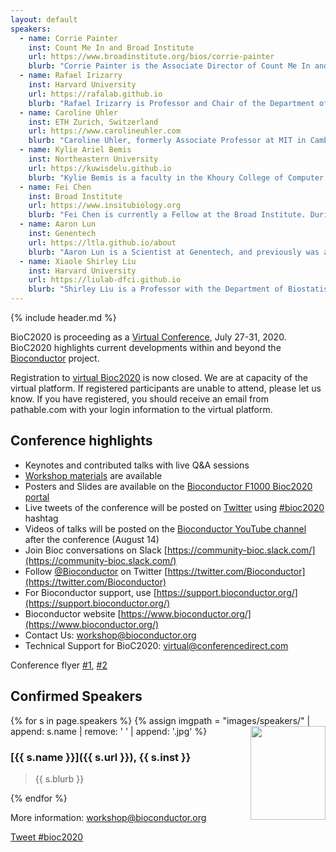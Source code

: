 ```yaml
---
layout: default
speakers:
  - name: Corrie Painter
    inst: Count Me In and Broad Institute
    url: https://www.broadinstitute.org/bios/corrie-painter
    blurb: "Corrie Painter is the Associate Director of Count Me In and is a research scientist at the Broad Institute of MIT and Harvard.  A trained cancer researcher with a Ph.D. in biochemistry, she completed her postdoctoral work in cancer immunology, focused on melanoma. In 2010, Painter was diagnosed with angiosarcoma. She has combined her cancer advocacy and scientific background to engage with patients in order to build and carry out patient-partnered genomics studies. She is also the co-founder of Angiosarcoma Awareness Inc."
  - name: Rafael Irizarry
    inst: Harvard University
    url: https://rafalab.github.io
    blurb: "Rafael Irizarry is Professor and Chair of the Department of Data Sciences at the Dana-Farber Cancer Institute and a Professor of Biostatistics at Harvard School of Public Health, and one of the original founders of the Bioconductor Project. Professor Irizarry’s work has focused on problems related to microarray, next-generation sequencing, and genomic data. Currently, he is interested in leveraging his knowledge in translational work, e.g. developing diagnostic tools and discovering biomarkers. During his career, he has co-authored papers on a variety of topics including musical sound signals, infectious diseases, circadian patterns in health, fetal health monitoring, and estimating the effects of Hurricane María in Puerto Rico."
  - name: Caroline Uhler
    inst: ETH Zurich, Switzerland
    url: https://www.carolineuhler.com
    blurb: "Caroline Uhler, formerly Associate Professor at MIT in Cambridge, USA, recently joined the ETH Zurich, Switzerland, as Professor of Machine Learning, Statistics and Genomics. Her research focuses on statistics, machine learning and computational biology. In particular, graphical models, causal inference, algebraic statistics and applications to genomics, for example linking the spatial organization of the DNA with gene regulation."
  - name: Kylie Ariel Bemis
    inst: Northeastern University
    url: https://kuwisdelu.github.io
    blurb: "Kylie Bemis is a faculty in the Khoury College of Computer Sciences at Northeastern University where she teaches data science and develops curriculum for the MS in Data Science program. Her research interests include machine learning and large-scale statistical computing for bioinformatics. She is active in outreach to the Native American and LGBTQ communities, an enrolled member of the Zuni tribe, and a writer of fiction and poetry."
  - name: Fei Chen
    inst: Broad Institute
    url: https://www.insitubiology.org
    blurb: "Fei Chen is currently a Fellow at the Broad Institute. During the course of his doctoral studies in Biological Engineering at MIT, Fei co-invented expansion microscopy (ExM): A breakthrough technique that allows for super-resolution imaging of biological samples with conventional light microscopes. Chen's lab utilizes ExM as a platform for in situ transcriptomics and epigenomics, while continuing to pioneer novel molecular and microscopy tools to uniquely illuminate biological pathways and function."
  - name: Aaron Lun
    inst: Genentech
    url: https://ltla.github.io/about
    blurb: "Aaron Lun is a Scientist at Genentech, and previously was a research associate in John Marioni’s group at the CRUK Cambridge Institute and completed a PhD with Gordon Smyth at the Walter and Eliza Hall Institute for Medical Research in Melbourne. Aaron is a prolific contributor to the Bioconductor project, currently especially in the area of single-cell RNA-seq."
  - name: Xiaole Shirley Liu
    inst: Harvard University
    url: https://liulab-dfci.github.io
    blurb: "Shirley Liu is a Professor with the Department of Biostatistics and Computational Biology at the Dana-Farber Cancer Institute and Harvard School of Public Health. Her research focuses on algorithm development and integrative mining from big data generated on microarrays, massively parallel sequencing, and other high throughput techniques to model the specificity and function of transcription factors, chromatin regulators and lncRNAs in tumor development, progression, drug response and resistance."
---
```


{% include header.md %}


BioC2020 is proceeding as a [Virtual Conference](https://bioc2020.pathable.co/), July 27-31, 2020.  BioC2020 highlights current developments within and beyond
the [Bioconductor](https://www.bioconductor.org) project. 

Registration to [virtual Bioc2020](https://bioc2020.pathable.co/) is now closed. We are at capacity of the virtual platform. If registered participants are unable to attend, please let us know. If you have registered, you should receive an email from pathable.com with your login information to the virtual platform.  

## Conference highlights

* Keynotes and contributed talks with live Q&A sessions
* [Workshop materials](./workshops.md) are available
* Posters and Slides are available on the [Bioconductor F1000 Bioc2020 portal](https://f1000research.com/gateways/bioconductor/bioc2020)
* Live tweets of the conference will be posted on [Twitter](https://twitter.com/hashtag/bioc2020) using [#bioc2020](https://twitter.com/hashtag/bioc2020) hashtag
* Videos of talks will be posted on the [Bioconductor YouTube channel](https://www.youtube.com/user/bioconductor) after the conference (August 14)
* Join Bioc conversations on Slack [https://community-bioc.slack.com/](https://community-bioc.slack.com/)
* Follow [@Bioconductor](https://twitter.com/Bioconductor) on Twitter [https://twitter.com/Bioconductor](https://twitter.com/Bioconductor)
* For Bioconductor support, use [https://support.bioconductor.org/](https://support.bioconductor.org/)
* Bioconductor website [https://www.bioconductor.org/](https://www.bioconductor.org/)
* Contact Us: [workshop@bioconductor.org](mailto:workshop@bioconductor.org)
* Technical Support for BioC2020: [virtual@conferencedirect.com](mailto:virtual@conferencedirect.com)

<!--
[Registration for virtual Bioc2020 is open](https://datasciences.eventsmart.com/events/bioc2020/).
A new flat-rate fee of $50.00 USD will give attendees access to the virtual platform for the conference, talks, workshops, Q&As following each session, network opportunities. The [early registration](https://datasciences.eventsmart.com/events/bioc2020/) deadline is July 20, 2020.

The [call for posters](./call-for-abstracts.md) is open. The [call for scholarships/caregiver awards](./call-for-abstracts.md) remains open and will waive the virtual registration fee.  
-->

Conference flyer [#1](images/flyers/BioC2020Flyerlandscape_lg.pdf), [#2](images/flyers/BioC2020FlyerPortrait.pdf)

<!--
**New!** Nominate individuals providing outstanding contributions to the Bioconductor project and community to the [Bioconductor Awards 2020](https://tinyurl.com/biocawards2020). Deadline for nominations: June 15. 
-->

<!--
## Key dates for virtual Bioc2020

- Jan 9: Registration Opens
- Jan 15: [Call for abstracts/applications for talks, early posters, travel and caregiver awards, workshops](call-for-abstracts.html)
- March 3: Deadline for proposals for talks, workshops, early posters
- March 15: Call for [travel](./scholarships.md) and [caregiver](./caregiver-awards.md) awards
- March 24: Notification of decision for talks, workshops, early posters
- June 15: Deadline for nominations to the [Bioconductor Awards 2020](https://tinyurl.com/biocawards2020)
- June 30: Deadline for travel and caregiver awards
- July 1: Deadline for late posters and for __Birds of a Feather__ meetings
- July 6: Notification of decision for travel and caregiver awards
- July 10: Notification of decision for late posters
- July 10: Last day of early registration
- July 27-31: BioC2020 Meeting

- June 1:  [Registration](https://datasciences.eventsmart.com/events/bioc2020/) opens for virtual Bioc2020
- July 16: Deadline for posters and for [Birds of a Feather](https://support.bioconductor.org/p/132033/) meeting proposals
- July 16: Notification of decision for posters
- July 16: Deadline for [workshop](./workshops.md) modifications
- July 16: Deadline for [scholarship/caregiver awards](./call-for-abstracts.md)
- July 20: Notification of decision for awards
- July 20: Last day of early [registration](https://datasciences.eventsmart.com/events/bioc2020/)
- July 27-31: [BioC2020 Virtual Meeting](https://bioc2020.pathable.co/)
-->

## Confirmed Speakers

{% for s in page.speakers %}
{% assign imgpath = "images/speakers/" | append: s.name | remove: ' ' | append: '.jpg' %}
<img src="{{ imgpath }}" style="float:right; width:120px; height:150px; object-fit: cover">
### [{{ s.name }}]({{ s.url }}), {{ s.inst }}

> {{ s.blurb }}

{% endfor %}

More information: [workshop@bioconductor.org][contact]

<a href="https://twitter.com/intent/tweet?button_hashtag=bioc2020&ref_src=twsrc%5Etfw"
    class="twitter-hashtag-button"
    data-show-count="false">Tweet #bioc2020</a>

<script async src="https://platform.twitter.com/widgets.js" charset="utf-8"></script>

[contact]: mailto:workshop@bioconductor.org?subject=BioC2020%20question
[survey]: https://forms.gle/eRWv3tdXLvxYT2CYA
